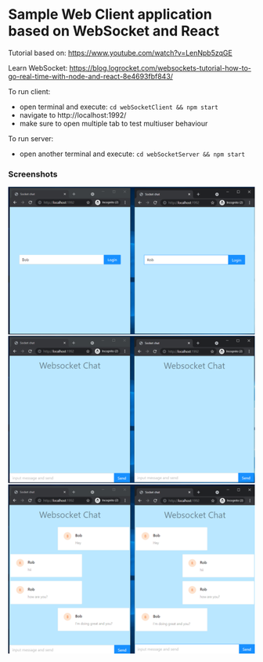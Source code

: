 # Sample Web Client application based on WebSocket and React

Tutorial based on: https://www.youtube.com/watch?v=LenNpb5zqGE

Learn WebSocket: https://blog.logrocket.com/websockets-tutorial-how-to-go-real-time-with-node-and-react-8e4693fbf843/

To run client:
- open terminal and execute: `cd webSocketClient && npm start`
- navigate to http://localhost:1992/
- make sure to open multiple tab to test multiuser behaviour

To run server:
- open another terminal and execute: `cd webSocketServer && npm start`

### Screenshots

![Login screen](./images/login.png)
![Send message](./images/sendMessage.png)
![Chat screen](./images/chatScreen.png)
